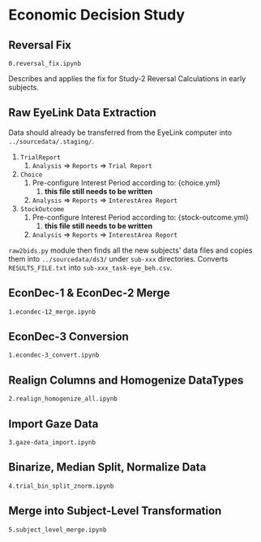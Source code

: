 # Economic Decision Study

## Reversal Fix
`0.reversal_fix.ipynb`

Describes and applies the fix for Study-2 Reversal Calculations in early subjects.

## Raw EyeLink Data Extraction

Data should already be transferred from the EyeLink computer into `../sourcedata/.staging/`.

1. `TrialReport`
   1. `Analysis` => `Reports` => `Trial Report`
2. `Choice`
   1. Pre-configure Interest Period according to: {choice.yml}
      1. **this file still needs to be written**
   2. `Analysis` => `Reports` => `InterestArea Report`
3. `StockOutcome`
   1. Pre-configure Interest Period according to: {stock-outcome.yml}
      1. **this file still needs to be written**
   2. `Analysis` => `Reports` => `InterestArea Report`

`raw2bids.py` module then finds all the new subjects' data files and copies them into `../sourcedata/ds3/` under `sub-xxx` directories.
Converts `RESULTS_FILE.txt` into `sub-xxx_task-eye_beh.csv`.

## EconDec-1 & EconDec-2 Merge
`1.econdec-12_merge.ipynb`

## EconDec-3 Conversion
`1.econdec-3_convert.ipynb`

## Realign Columns and Homogenize DataTypes
`2.realign_homogenize_all.ipynb`

## Import Gaze Data
`3.gaze-data_import.ipynb`

## Binarize, Median Split, Normalize Data
`4.trial_bin_split_znorm.ipynb`

## Merge into Subject-Level Transformation
`5.subject_level_merge.ipynb`
